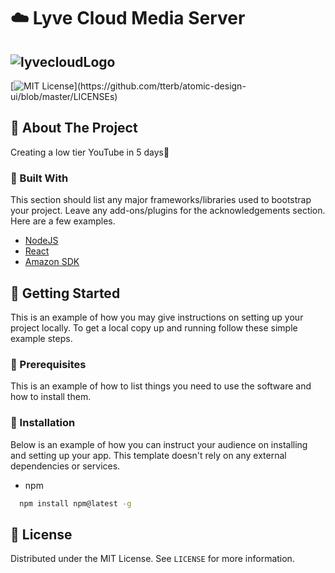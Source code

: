 # ☁️ Lyve Cloud Media Server 
![lyvecloudLogo](https://cdn.fs.agorize.com/wt6ZbldrT9OKiDDiJXxn)
---

[![MIT License](https://img.shields.io/apm/l/atomic-design-ui.svg?)](https://github.com/tterb/atomic-design-ui/blob/master/LICENSEs)

## 📝 About The Project
Creating a low tier YouTube in 5 days🤡

### 🔧 Built With
This section should list any major frameworks/libraries used to bootstrap your project. Leave any add-ons/plugins for the acknowledgements section. Here are a few examples.
* [NodeJS](https://nodejs.org/en/)
* [React](https://reactjs.org/)
* [Amazon SDK](https://aws.amazon.com/sdk-for-javascript/)

## 📖 Getting Started 
This is an example of how you may give instructions on setting up your project locally. To get a local copy up and running follow these simple example steps.

### 💾 Prerequisites
This is an example of how to list things you need to use the software and how to install them.

### 💾 Installation 
Below is an example of how you can instruct your audience on installing and setting up your app. This template doesn't rely on any external dependencies or services.
* npm
```bash
  npm install npm@latest -g
```

## 📜 License
Distributed under the MIT License. See `LICENSE` for more information.


